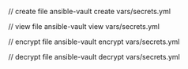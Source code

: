 // create file
ansible-vault create vars/secrets.yml

// view file
ansible-vault view vars/secrets.yml

// encrypt file
ansible-vault encrypt vars/secrets.yml

// decrypt file
ansible-vault decrypt vars/secrets.yml